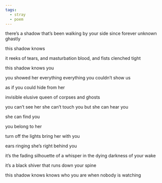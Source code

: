 ```yaml
---
tags:
  - stray
  - poem
---
```

there’s a shadow
that’s been walking by your side
since forever
unknown
ghastly

this shadow knows

it reeks of tears, and
masturbation
blood, and
fists clenched tight

this shadow knows
you

you showed her everything
everything you couldn’t show
us

as if
you could hide from her

invisible
elusive
queen of corpses and 
ghosts

you can’t see her
she can’t touch you but
she can hear you

she can find you

you belong to her

turn off the lights
bring her with you

ears ringing
she’s right behind you

it’s the fading silhouette of a whisper
in the dying darkness of your wake

it’s a black shiver that runs down your spine

this shadow knows
knows who you are 
when nobody is watching